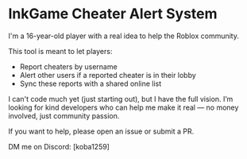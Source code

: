 # InkGame Cheater Alert System

I'm a 16-year-old player with a real idea to help the Roblox community.

This tool is meant to let players:
- Report cheaters by username
- Alert other users if a reported cheater is in their lobby
- Sync these reports with a shared online list

I can't code much yet (just starting out), but I have the full vision.
I’m looking for kind developers who can help me make it real — no money involved, just community passion.

If you want to help, please open an issue or submit a PR.

DM me on Discord: [koba1259]
